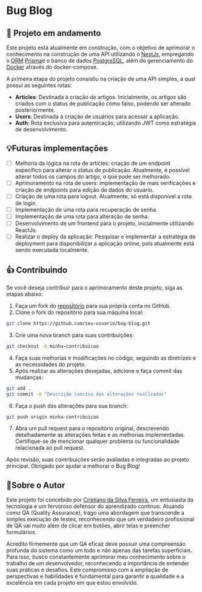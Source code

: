 # Bug Blog

## 🚧 Projeto em andamento

Este projeto está atualmente em construção, com o objetivo de aprimorar o conhecimento na construção de uma API utilizando o <a href="https://nestjs.com/" target="_blank">NestJs</a>, empregando o <a href="https://www.devmedia.com.br/orm-object-relational-mapper/19056" target="_blank">ORM</a> <a href="https://www.prisma.io/" target="_blank">Prisma</a>e o banco de dados <a href="https://www.postgresql.org/" target="_blank">PostgreSQL</a>, além do gerenciamento do <a href="https://www.docker.com/" target="_blank">Docker</a> através do docker-compose.

A primeira etapa do projeto consistiu na criação de uma API simples, a qual possui as seguintes rotas:

- **Articles**: Destinada à criação de artigos. Inicialmente, os artigos são criados com o status de publicação como falso, podendo ser alterado posteriormente.
- **Users**: Destinada à criação de usuários para acessar a aplicação.
- **Auth**: Rota exclusiva para autenticação, utilizando JWT como estratégia de desenvolvimento.

## 💡Futuras implementações

- [ ] Melhoria da lógica na rota de articles: criação de um endpoint específico para alterar o status de publicação. Atualmente, é possível alterar todos os campos do artigo, o que pode ser melhorado.
- [ ] Aprimoramento na rota de users: implementação de mais verificações e criação de endpoints para edição de dados do usuário.
- [ ] Criação de uma rota para logout. Atualmente, só está disponível a rota de login.
- [ ] Implementação de uma rota para recuperação de senha.
- [ ] Implementação de uma rota para alteração de senha.
- [ ] Desenvolvimento de um frontend para o projeto, inicialmente utilizando ReactJs.
- [ ] Realizar o deploy da aplicação: Pesquisar e implementar a estratégia de deployment para disponibilizar a aplicação online, pois atualmente está sendo executada localmente.

## 👍 Contribuindo

Se você deseja contribuir para o aprimoramento deste projeto, siga as etapas abaixo:

1. Faça um fork do [repositório](https://github.com/CristianoSFMothe/bug-blog) para sua própria conta no GitHub.
2. Clone o fork do repositório para sua máquina local:

```bash
git clone https://github.com/seu-usuario/bug-blog.git
```

3. Crie uma nova branch para suas contribuições:

```bash
git checkout -b minha-contribuicao
```

4. Faça suas melhorias e modificações no código, seguindo as diretrizes e as necessidades do projeto.
5. Após realizar as alterações desejadas, adicione e faça commit das mudanças:

```bash
git add .
git commit -m "Descrição concisa das alterações realizadas"
```

6. Faça o push das alterações para sua branch:

```bash
git push origin minha-contribuicao
```

7. Abra um pull request para o repositório original, descrevendo detalhadamente as alterações feitas e as melhorias implementadas. Certifique-se de mencionar qualquer problema ou funcionalidade relacionada ao pull request.

Após revisão, suas contribuições serão avaliadas e integradas ao projeto principal. Obrigado por ajudar a melhorar o Bug Blog!


## 🙎Sobre o Autor

Este projeto foi concebido por [Cristiano da Silva Ferreira](https://www.linkedin.com/in/cristiano-da-silva-ferreira/), um entusiasta da tecnologia e um fervoroso defensor do aprendizado contínuo. Atuando como QA (Quality Assurance), trago uma abordagem que transcende a simples execução de testes, reconhecendo que um verdadeiro profissional de QA vai muito além de clicar em botões, abrir telas e preencher formulários.

Acredito firmemente que um QA eficaz deve possuir uma compreensão profunda do sistema como um todo e não apenas das tarefas superficiais. Para isso, busco constantemente aprimorar meu conhecimento sobre o trabalho de um desenvolvedor, reconhecendo a importância de entender suas práticas e desafios. Este compromisso com a ampliação de perspectivas e habilidades é fundamental para garantir a qualidade e a excelência em cada projeto em que estou envolvido.
